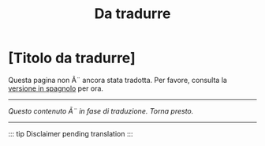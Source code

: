 ﻿---
title: [Da tradurre]
---

<!-- TODO: translation missing - Italian version -->

# [Titolo da tradurre]

Questa pagina non Ã¨ ancora stata tradotta. Per favore, consulta la [versione in spagnolo](/es/mitos-culturas) per ora.

---

*Questo contenuto Ã¨ in fase di traduzione. Torna presto.*

---

::: tip
Disclaimer pending translation
:::
